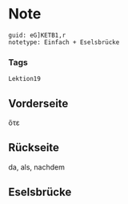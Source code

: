 # Note
```
guid: eG]KETB1,r
notetype: Einfach + Eselsbrücke
```

### Tags
```
Lektion19
```

## Vorderseite
ὅτε

## Rückseite
da, als, nachdem

## Eselsbrücke

